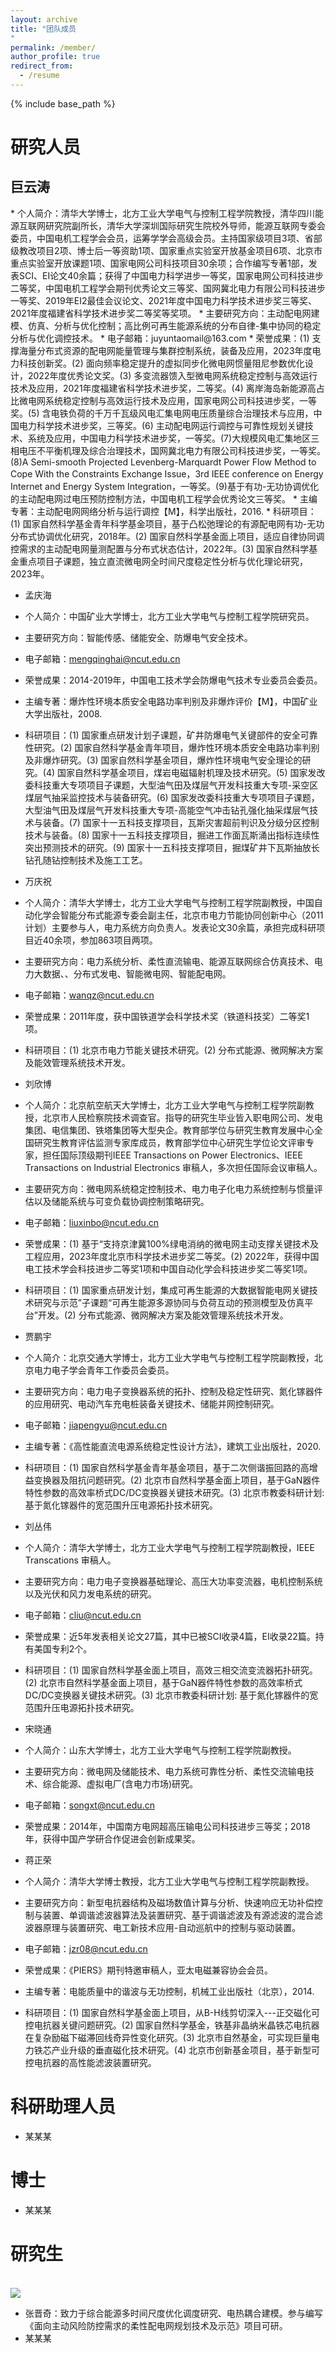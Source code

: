 ```yaml
---
layout: archive
title: "团队成员
"
permalink: /member/
author_profile: true
redirect_from:
  - /resume
---
```


{% include base_path %}

 研究人员
======
<h2>巨云涛</h2>
* 个人简介：清华大学博士，北方工业大学电气与控制工程学院教授，清华四川能源互联网研究院副所长，清华大学深圳国际研究生院校外导师，能源互联网专委会委员，中国电机工程学会会员，运筹学学会高级会员。主持国家级项目3项、省部级教改项目2项、博士后一等资助1项、国家重点实验室开放基金项目6项、北京市重点实验室开放课题1项、国家电网公司科技项目30余项；合作编写专著1部，发表SCI、EI论文40余篇；获得了中国电力科学进步一等奖，国家电网公司科技进步二等奖，中国电机工程学会期刊优秀论文三等奖、国网冀北电力有限公司科技进步一等奖、2019年EI2最佳会议论文、2021年度中国电力科学技术进步奖三等奖、2021年度福建省科学技术进步奖二等奖等奖项。
* 主要研究方向：主动配电网建模、仿真、分析与优化控制；高比例可再生能源系统的分布自律-集中协同的稳定分析与优化调控技术。
* 电子邮箱：juyuntaomail@163.com
* 荣誉成果：(1) 支撑海量分布式资源的配电网能量管理与集群控制系统，装备及应用，2023年度电力科技创新奖。(2) 面向频率稳定提升的虚拟同步化微电网惯量阻尼参数优化设计，2022年度优秀论文奖。(3) 多变流器馈入型微电网系统稳定控制与高效运行技术及应用，2021年度福建省科学技术进步奖，二等奖。(4) 离岸海岛新能源高占比微电网系统稳定控制与高效运行技术及应用，国家电网公司科技进步奖，一等奖。(5) 含电铁负荷的千万千瓦级风电汇集电网电压质量综合治理技术与应用，中国电力科学技术进步奖，三等奖。(6) 主动配电网运行调控与可靠性规划关键技术、系统及应用，中国电力科学技术进步奖，一等奖。(7)大规模风电汇集地区三相电压不平衡机理及综合治理技术，国网冀北电力有限公司科技进步奖，一等奖。(8)A Semi-smooth Projected Levenberg-Marquardt Power Flow Method to Cope With the Constraints Exchange Issue，3rd IEEE conference on Energy Internet and Energy System Integration，一等奖。(9)基于有功-无功协调优化的主动配电网过电压预防控制方法，中国电机工程学会优秀论文三等奖。
* 主编专著：主动配电网网络分析与运行调控【M】，科学出版社，2016.
* 科研项目：(1) 国家自然科学基金青年科学基金项目，基于凸松弛理论的有源配电网有功-无功分布式协调优化研究，2018年。(2) 国家自然科学基金面上项目，适应自律协同调控需求的主动配电网量测配置与分布式状态估计，2022年。(3) 国家自然科学基金重点项目子课题，独立直流微电网全时间尺度稳定性分析与优化理论研究，2023年。

* 孟庆海
* 个人简介：中国矿业大学博士，北方工业大学电气与控制工程学院研究员。
* 主要研究方向：智能传感、储能安全、防爆电气安全技术。
* 电子邮箱：mengqinghai@ncut.edu.cn
* 荣誉成果：2014-2019年，中国电工技术学会防爆电气技术专业委员会委员。
* 主编专著：爆炸性环境本质安全电路功率判别及非爆炸评价【M】，中国矿业大学出版社，2008.
* 科研项目：(1) 国家重点研发计划子课题，矿井防爆电气关键部件的安全可靠性研究。(2) 国家自然科学基金青年项目，爆炸性环境本质安全电路功率判别及非爆炸研究。(3) 国家自然科学基金项目，爆炸性环境电气安全理论的研究。(4) 国家自然科学基金项目，煤岩电磁辐射机理及技术研究。(5) 国家发改委科技重大专项项目子课题，大型油气田及煤层气开发科技重大专项-采空区煤层气抽采监控技术与装备研究。(6) 国家发改委科技重大专项项目子课题，大型油气田及煤层气开发科技重大专项-高能空气冲击钻孔强化抽采煤层气技术与装备。(7) 国家十一五科技支撑项目，瓦斯灾害超前判识及分级分区控制技术与装备。(8) 国家十一五科技支撑项目，掘进工作面瓦斯涌出指标连续性突出预测技术的研究。(9) 国家十一五科技支撑项目，掘煤矿井下瓦斯抽放长钻孔随钻控制技术及施工工艺。

* 万庆祝
* 个人简介：清华大学博士，北方工业大学电气与控制工程学院副教授，中国自动化学会智能分布式能源专委会副主任，北京市电力节能协同创新中心（2011计划）主要参与人，电力系统方向负责人。发表论文30余篇，承担完成科研项目近40余项，参加863项目两项。
* 主要研究方向：电力系统分析、柔性直流输电、能源互联网综合仿真技术、电力大数据、、分布式发电、智能微电网、智能配电网。
* 电子邮箱：wanqz@ncut.edu.cn
* 荣誉成果：2011年度，获中国铁道学会科学技术奖（铁道科技奖）二等奖1项。
* 科研项目：(1) 北京市电力节能关键技术研究。(2) 分布式能源、微网解决方案及能效管理系统技术开发。

* 刘欣博
* 个人简介：北京航空航天大学博士，北方工业大学电气与控制工程学院副教授，北京市人民检察院技术调查官。指导的研究生毕业皆入职电网公司、发电集团、电信集团、铁塔集团等大型央企。教育部学位与研究生教育发展中心全国研究生教育评估监测专家库成员，教育部学位中心研究生学位论文评审专家，担任国际顶级期刊IEEE Transactions on Power Electronics、IEEE Transactions on Industrial Electronics 审稿人，多次担任国际会议审稿人。
* 主要研究方向：微电网系统稳定控制技术、电力电子化电力系统控制与惯量评估以及储能系统与可变负载协调控制策略研究。
* 电子邮箱：liuxinbo@ncut.edu.cn
* 荣誉成果：(1) 基于“支持京津冀100%绿电消纳的微电网主动支撑关键技术及工程应用，2023年度北京市科学技术进步奖二等奖。(2) 2022年，获得中国电工技术学会科技进步二等奖1项和中国自动化学会科技进步奖二等奖1项。
* 科研项目：(1) 国家重点研发计划，集成可再生能源的大数据智能电网关键技术研究与示范”子课题“可再生能源多源协同与负荷互动的预测模型及仿真平台”开发。(2) 分布式能源、微网解决方案及能效管理系统技术开发。

* 贾鹏宇
* 个人简介：北京交通大学博士，北方工业大学电气与控制工程学院副教授，北京电力电子学会青年工作委员会委员。
* 主要研究方向：电力电子变换器系统的拓扑、控制及稳定性研究、氮化镓器件的应用研究、电动汽车充电桩装备关键技术、储能并网控制研究。
* 电子邮箱：jiapengyu@ncut.edu.cn
* 主编专著：《高性能直流电源系统稳定性设计方法》，建筑工业出版社，2020.
* 科研项目：(1) 国家自然科学基金青年基金项目，基于二次侧谐振回路的高增益变换器及阻抗问题研究。(2) 北京市自然科学基金面上项目，基于GaN器件特性参数的高效率桥式DC/DC变换器关键技术研究。(3) 北京市教委科研计划: 基于氮化镓器件的宽范围升压电源拓扑技术研究。

* 刘丛伟
* 个人简介：清华大学博士，北方工业大学电气与控制工程学院副教授，IEEE Transcations 审稿人。
* 主要研究方向：电力电子变换器基础理论、高压大功率变流器，电机控制系统以及光伏和风力发电系统的研究。
* 电子邮箱：cliu@ncut.edu.cn
* 荣誉成果：近5年发表相关论文27篇，其中已被SCI收录4篇，EI收录22篇。持有美国专利2个。
* 科研项目：(1) 国家自然科学基金面上项目，高效三相交流变流器拓扑研究。(2) 北京市自然科学基金面上项目，基于GaN器件特性参数的高效率桥式DC/DC变换器关键技术研究。(3) 北京市教委科研计划: 基于氮化镓器件的宽范围升压电源拓扑技术研究。

* 宋晓通
* 个人简介：山东大学博士，北方工业大学电气与控制工程学院副教授。
* 主要研究方向：微电网及储能技术、电力系统可靠性分析、柔性交流输电技术、综合能源、虚拟电厂(含电力市场)研究。
* 电子邮箱：songxt@ncut.edu.cn
* 荣誉成果：2014年，中国南方电网超高压输电公司科技进步三等奖；2018年，获得中国产学研合作促进会创新成果奖。

* 蒋正荣
* 个人简介：清华大学博士教授，北方工业大学电气与控制工程学院副教授。
* 主要研究方向：新型电抗器结构及磁场数值计算与分析、快速响应无功补偿控制与装置、单调谐滤波器算法及装置研究、基于调谐滤波及有源滤波的混合滤波器原理与装置研究、电工新技术应用-自动巡航中的控制与驱动装置。
* 电子邮箱：jzr08@ncut.edu.cn
* 荣誉成果：《PIERS》期刊特邀审稿人，亚太电磁兼容协会会员。
* 主编专著：电能质量中的谐波与无功控制，机械工业出版社（北京），2014.
* 科研项目：(1) 国家自然科学基金面上项目，从B-H线剪切深入---正交磁化可控电抗器关键问题研究。(2) 国家自然科学基金，铁基非晶纳米晶铁芯电抗器在复杂励磁下磁滞回线奇异性变化研究。(3) 北京市自然基金，可实现巨量电力铁芯产业升级的垂直磁化技术研究。(4) 北京市创新基金项目，基于新型可控电抗器的高性能滤波装置研究。

 科研助理人员
======
* 某某某

博士
======
* 某某某 
  
研究生
======
<br/><img src='/images/张晋奇.jpg'>
* 张晋奇：致力于综合能源多时间尺度优化调度研究、电热耦合建模。参与编写《面向主动风险防控需求的柔性配电网规划技术及示范》项目可研。
* 某某某





